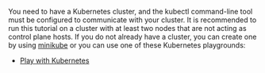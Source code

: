 You need to have a Kubernetes cluster, and the kubectl command-line tool must
be configured to communicate with your cluster. It is recommended to run this tutorial on a cluster with at least two nodes that are not acting as control plane hosts. If you do not already have a
cluster, you can create one by using
[minikube](https://minikube.sigs.k8s.io/docs/tutorials/multi_node/)
or you can use one of these Kubernetes playgrounds:

* [Play with Kubernetes](http://labs.play-with-k8s.com/)
